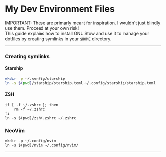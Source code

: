 # My Dev Environment Files

IMPORTANT: These are primarly meant for inspiration. I wouldn't just blindly use them. Proceed at your own risk!  
This guide explains how to install GNU Stow and use it to manage your dotfiles by creating symlinks in your `$HOME` directory.

---

### Creating symlinks

#### Starship
```bash
mkdir -p ~/.config/starship
ln -s $(pwd)/starship/starship.toml ~/.config/starship/starship.toml
```

#### ZSH
```
if [ -f ~/.zshrc ]; then
    rm -f ~/.zshrc
fi
ln -s $(pwd)/zsh/.zshrc ~/.zshrc
```

### NeoVim
```
mkdir -p ~/.config/nvim
ln -s $(pwd)/nvim ~/.config/nvim/
```

---

